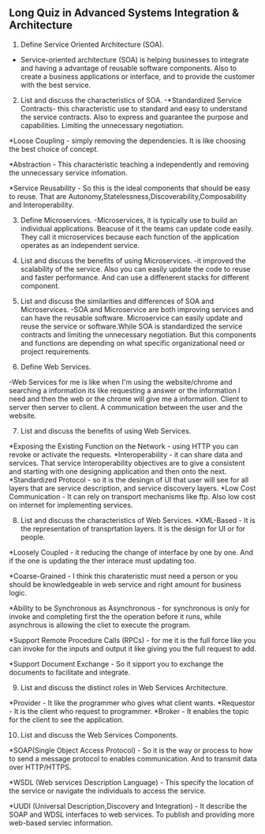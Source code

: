 ## Long Quiz in Advanced Systems Integration & Architecture
1. Define Service Oriented Architecture (SOA).
- Service-oriented architecture (SOA) is helping businesses to 
integrate and having a advantage of reusable software components.
Also to create a business applications or interface, and to provide the customer with the best service. 

2. List and discuss the characteristics of SOA.
-*Standardized Service Contracts- this characteristic use to standard and easy to understand the service contracts. Also to express and guarantee the purpose and capabilities. Limiting the unnecessary negotiation.

*Loose Coupling - simply removing the dependencies. It is like choosing the best choice of concept. 

*Abstraction - This characteristic teaching a independently and removing the unnecessary service infomation. 

*Service Reusability - So this is the ideal components that should be easy to reuse. That are Autonomy,Statelessness,Discoverability,Composability and Interoperability.
 
3. Define Microservices.
-Microservices, it is typically use to build an individual applications. Beacuse of it the teams can update code easily. They call it microservices because each function of the application operates as an independent service.

4. List and discuss the benefits of using Microservices.
-it improved the scalability of the service. Also you can easily update the code to reuse and faster performance. And can use a diffenerent stacks for different component. 

5. List and discuss the similarities and differences of SOA and Microservices.
-SOA and Microservice are both improving services and can have the reusable software. Microservice can easily update and reuse the service or software.While SOA is standardized the service contracts and limiting the unnecessary negotiation. But this components and functions are depending on what specific organizational need or project requirements.

6. Define Web Services.

-Web Services for me is like when I'm using the website/chrome and searching a information its like requesting a answer or the information I need and then the web or the chrome will give me a information. Client to server then server to client. A communication between the user and the website.

7. List and discuss the benefits of using Web Services.

*Exposing the Existing Function on the Network - using HTTP you can revoke or activate the requests. 
*Interoperability - it can share data and services. That service Interoperability objectives are to give a consistent and starting with one designing application and then onto the next.
*Standardized Protocol - so it is the desingn of UI that user will see for all layers that are service description, and service discovery layers.
*Low Cost Communication - It can rely on transport mechanisms like ftp. Also low cost on internet for implementing services. 

8. List and discuss the characteristics of Web Services.
*XML-Based - It is the representation of transprtation layers. It is the design for UI or for people. 

*Loosely Coupled - it reducing the change of interface by one by one. And if the one is updating the ther interace must updating too.

*Coarse-Grained -  I think this charateristic must need a person or you should be knowledgeable in web service and right amount for business logic. 

*Ability to be Synchronous as Asynchronous - for synchronous is only for invoke and completing first the the operation before it runs, while asynchrous is allowing the cliet to execute the program. 

*Support Remote Procedure Calls (RPCs) - for me it is the full force like you can invoke for the inputs and output it like giving you the full request to add.

*Support Document Exchange - So it sipport you to exchange the documents to facilitate and integrate. 

9. List and discuss the distinct roles in Web Services Architecture.


*Provider - It like the programmer who gives what client wants. 
*Requestor - It is the client who request to programmer. 
*Broker - It enables the topic for the client to see the application.

10. List and discuss the Web Services Components.

*SOAP(Single Object Access Protocol) - So it is the way or process to how to send a message protocol to enables communication. And to transmit data over HTTP/HTTPS. 

*WSDL (Web services Description Language) - This specify the location of the service or navigate the individuals to access the service. 

*UUDI (Universal Description,Discovery and Integration) - It describe the SOAP and WDSL interfaces to web services. To publish and providing more web-based serviec information. 

